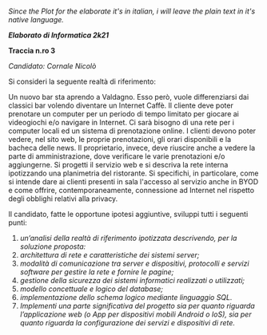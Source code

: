 # 
*Since the Plot for the elaborate it's in italian, i will leave the plain text in it's native language.*

***Elaborato di Informatica 2k21***

**Traccia n.ro 3**

*Candidato: Cornale Nicolò*

Si consideri la seguente realtà di riferimento: 

Un nuovo bar sta aprendo a Valdagno. Esso però, vuole differenziarsi dai classici bar volendo diventare un Internet Caffè. Il cliente deve poter  prenotare un computer per un periodo di tempo limitato per giocare ai videogiochi e/o navigare in Internet. Ci sarà bisogno di una rete per i computer locali ed un sistema di prenotazione online. I clienti devono poter vedere, nel sito web, le proprie prenotazioni, gli orari disponibili e la bacheca delle news.  Il proprietario, invece, deve riuscire anche a vedere la parte di amministrazione, dove verificare le varie prenotazioni e/o aggiungerne. Si progetti il servizio web e si descriva la rete interna ipotizzando una planimetria del ristorante. Si specifichi, in particolare, come si intende dare ai clienti presenti in sala l'accesso al servizio anche in BYOD e come offrire, contemporaneamente, connessione ad Internet nel rispetto degli obblighi relativi alla privacy. 

Il candidato, fatte le opportune ipotesi aggiuntive, sviluppi tutti i seguenti punti:

1. *un’analisi della realtà di riferimento ipotizzata descrivendo, per la soluzione proposta:* 
2.  *architettura di rete e caratteristiche dei sistemi server;* 
3.  *modalità di comunicazione tra server e dispositivi, protocolli e servizi software per gestire la rete e fornire le pagine;*
4.  *gestione della sicurezza dei sistemi informatici realizzati o utilizzati;*
5.  *modello concettuale e logico del database;* 
6.  *implementazione dello schema logico mediante linguaggio SQL.*
7. *Implementi una parte significativa del progetto sia per quanto riguarda l’applicazione web (o App per dispositivi mobili Android o IoS), sia per quanto riguarda la configurazione dei servizi e dispositivi di rete.*
